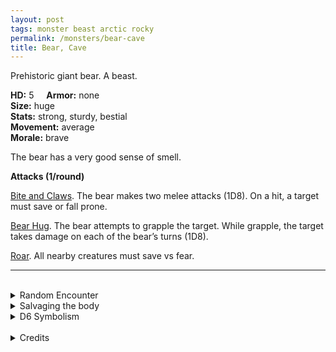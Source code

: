 ```yaml
---
layout: post
tags: monster beast arctic rocky
permalink: /monsters/bear-cave
title: Bear, Cave
---
```


Prehistoric giant bear. A beast.


**HD:** 5  &nbsp; &nbsp;  **Armor:** none <br>
**Size:** huge <br>
**Stats:** strong, sturdy, bestial<br>
**Movement:** average <br>
**Morale:** brave <br>

The bear has a very good sense of smell.

**Attacks (1/round)**

<ins>Bite and Claws</ins>. The bear makes two melee attacks (1D8). On a hit, a target must save or fall prone.

<ins>Bear Hug</ins>. The bear attempts to grapple the target. While grapple, the target takes damage on each of the bear’s turns (1D8).

<ins>Roar</ins>. All nearby creatures must save vs fear.
<br>

---

<br> 

<details markdown="1">
<summary>Random Encounter</summary>
1. **Monster:** 1 cave bear.
1. **Lair:** A big primeval cave hidden. 2-6 chances that there are cubs. <br>	&nbsp; OR <br>	**Omen:** The sound of heavy, animal breathing.
1. **Spoor:** Half eaten carcass of a large beast.
1. **Tracks:** Giant gear tracks.
1. **Trace:** Carving of a bear-god. 
1. **Trace:** Claw marks.
</details>

<details markdown="1">
<summary>Salvaging the body</summary>

Cave bear fur is very valuable, and its meat can feed a village.
</details>

<details markdown="1">
<summary>D6 Symbolism</summary>

In local cultures, it is a symbol of ...

1. Strength
1. Thunder
1. Gods
1. Winter
1. Motherhood
1. Sacred 
</details>

<br>

<details markdown="1">
<summary>Credits</summary>
Sometimes called Dire Bear. The [MonsterManual (5e)](https://5e.tools/book.html#mm) version is simply a buffed bear, I decided to give it a terrifying roar considering its the size of an elephant. — SaltyGoo
</details>
